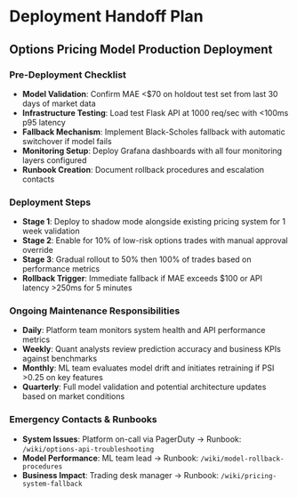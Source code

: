 # Deployment Handoff Plan
## Options Pricing Model Production Deployment

### Pre-Deployment Checklist
- **Model Validation**: Confirm MAE <$70 on holdout test set from last 30 days of market data
- **Infrastructure Testing**: Load test Flask API at 1000 req/sec with <100ms p95 latency
- **Fallback Mechanism**: Implement Black-Scholes fallback with automatic switchover if model fails
- **Monitoring Setup**: Deploy Grafana dashboards with all four monitoring layers configured
- **Runbook Creation**: Document rollback procedures and escalation contacts

### Deployment Steps
- **Stage 1**: Deploy to shadow mode alongside existing pricing system for 1 week validation
- **Stage 2**: Enable for 10% of low-risk options trades with manual approval override
- **Stage 3**: Gradual rollout to 50% then 100% of trades based on performance metrics
- **Rollback Trigger**: Immediate fallback if MAE exceeds $100 or API latency >250ms for 5 minutes

### Ongoing Maintenance Responsibilities
- **Daily**: Platform team monitors system health and API performance metrics
- **Weekly**: Quant analysts review prediction accuracy and business KPIs against benchmarks  
- **Monthly**: ML team evaluates model drift and initiates retraining if PSI >0.25 on key features
- **Quarterly**: Full model validation and potential architecture updates based on market conditions

### Emergency Contacts & Runbooks
- **System Issues**: Platform on-call via PagerDuty → Runbook: `/wiki/options-api-troubleshooting`
- **Model Performance**: ML team lead → Runbook: `/wiki/model-rollback-procedures`  
- **Business Impact**: Trading desk manager → Runbook: `/wiki/pricing-system-fallback`
